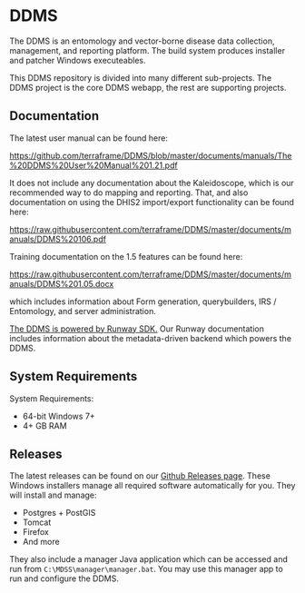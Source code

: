# DDMS

The DDMS is an entomology and vector-borne disease data collection, management, and reporting platform. The build system produces installer and patcher Windows executeables.

This DDMS repository is divided into many different sub-projects. The DDMS project is the core DDMS webapp, the rest are supporting projects.

## Documentation

The latest user manual can be found here:

https://github.com/terraframe/DDMS/blob/master/documents/manuals/The%20DDMS%20User%20Manual%201.21.pdf

It does not include any documentation about the Kaleidoscope, which is our recommended way to do mapping and reporting. That, and also documentation on using the DHIS2 import/export functionality can be found here:

https://raw.githubusercontent.com/terraframe/DDMS/master/documents/manuals/DDMS%20106.pdf

Training documentation on the 1.5 features can be found here:

https://raw.githubusercontent.com/terraframe/DDMS/master/documents/manuals/DDMS%201.05.docx

which includes information about Form generation, querybuilders, IRS / Entomology, and server administration.

[The DDMS is powered by Runway SDK.](http://terraframe.github.io/Runway-SDK/) Our Runway documentation includes information about the metadata-driven backend which powers the DDMS.

## System Requirements

System Requirements:
- 64-bit Windows 7+
- 4+ GB RAM

## Releases

The latest releases can be found on our [Github Releases page](https://github.com/terraframe/DDMS/releases). These Windows installers manage all required software automatically for you. They will install and manage:
- Postgres + PostGIS
- Tomcat
- Firefox
- And more

They also include a manager Java application which can be accessed and run from `C:\MDSS\manager\manager.bat`. You may use this manager app to run and configure the DDMS.
